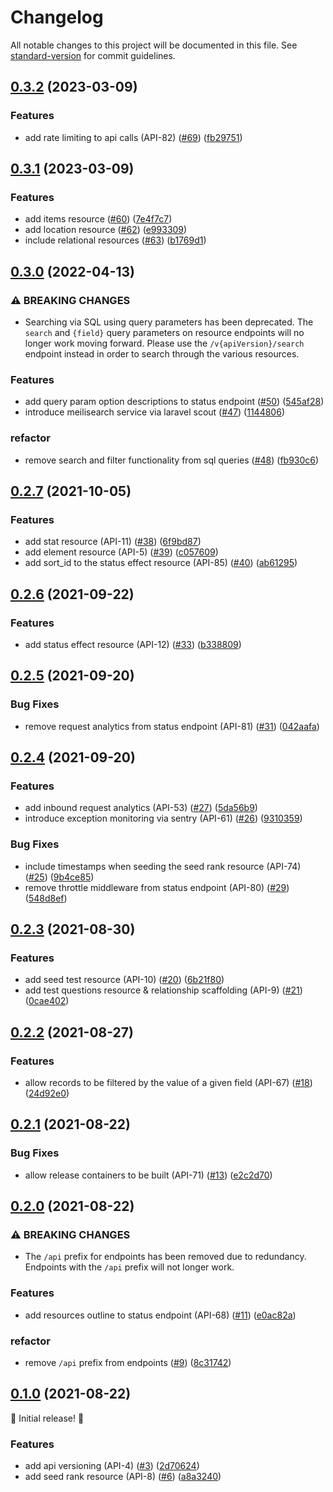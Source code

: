 # Changelog

All notable changes to this project will be documented in this file. See [standard-version](https://github.com/conventional-changelog/standard-version) for commit guidelines.

## [0.3.2](https://github.com/DefrostedTuna/viiidb-api/compare/0.3.1...0.3.2) (2023-03-09)


### Features

* add rate limiting to api calls (API-82) ([#69](https://github.com/DefrostedTuna/viiidb-api/issues/69)) ([fb29751](https://github.com/DefrostedTuna/viiidb-api/commit/fb29751f272b23c624960a93b5572e2d201f9e5f))

## [0.3.1](https://github.com/DefrostedTuna/viiidb-api/compare/0.3.0...0.3.1) (2023-03-09)


### Features

* add items resource ([#60](https://github.com/DefrostedTuna/viiidb-api/issues/60)) ([7e4f7c7](https://github.com/DefrostedTuna/viiidb-api/commit/7e4f7c7f2327cc52cfb9ba3a55d792031ce11fa9))
* add location resource ([#62](https://github.com/DefrostedTuna/viiidb-api/issues/62)) ([e993309](https://github.com/DefrostedTuna/viiidb-api/commit/e993309cca53579687b63bbc708c9b9157b0c8e8))
* include relational resources ([#63](https://github.com/DefrostedTuna/viiidb-api/issues/63)) ([b1769d1](https://github.com/DefrostedTuna/viiidb-api/commit/b1769d1c22fe7d5c8b84d0f54ae206b91308af8b))

## [0.3.0](https://github.com/DefrostedTuna/viiidb-api/compare/0.2.7...0.3.0) (2022-04-13)


### ⚠ BREAKING CHANGES

* Searching via SQL using query parameters has been deprecated. The `search` and `{field}` query parameters on resource endpoints will no longer work moving forward. Please use the `/v{apiVersion}/search` endpoint instead in order to search through the various resources.

### Features

* add query param option descriptions to status endpoint ([#50](https://github.com/DefrostedTuna/viiidb-api/issues/50)) ([545af28](https://github.com/DefrostedTuna/viiidb-api/commit/545af28b4a5068fe0a02ede9f58463c1cc043b94))
* introduce meilisearch service via laravel scout ([#47](https://github.com/DefrostedTuna/viiidb-api/issues/47)) ([1144806](https://github.com/DefrostedTuna/viiidb-api/commit/1144806db63f05d4bad846d62825918f6f633b2a))


### refactor

* remove search and filter functionality from sql queries ([#48](https://github.com/DefrostedTuna/viiidb-api/issues/48)) ([fb930c6](https://github.com/DefrostedTuna/viiidb-api/commit/fb930c624739daaa47092fa8a6ce7184c8c972f6))

## [0.2.7](https://github.com/DefrostedTuna/viiidb-api/compare/0.2.6...0.2.7) (2021-10-05)


### Features

* add stat resource (API-11) ([#38](https://github.com/DefrostedTuna/viiidb-api/issues/38)) ([6f9bd87](https://github.com/DefrostedTuna/viiidb-api/commit/6f9bd87e6340c4c03ac1f0a0b64a894f644ca0c4))
* add element resource (API-5) ([#39](https://github.com/DefrostedTuna/viiidb-api/issues/39)) ([c057609](https://github.com/DefrostedTuna/viiidb-api/commit/c05760971a7053fc9149faa593d5d3e7c5797361))
* add sort_id to the status effect resource (API-85) ([#40](https://github.com/DefrostedTuna/viiidb-api/issues/40)) ([ab61295](https://github.com/DefrostedTuna/viiidb-api/commit/ab612958546c8590379e5491a152b5e6fc411a5b))

## [0.2.6](https://github.com/DefrostedTuna/viiidb-api/compare/0.2.5...0.2.6) (2021-09-22)


### Features

* add status effect resource (API-12) ([#33](https://github.com/DefrostedTuna/viiidb-api/issues/33)) ([b338809](https://github.com/DefrostedTuna/viiidb-api/commit/b338809ef51690d280887e4c1ad604e5fcfb5d41))

## [0.2.5](https://github.com/DefrostedTuna/viiidb-api/compare/0.2.4...0.2.5) (2021-09-20)


### Bug Fixes

* remove request analytics from status endpoint (API-81) ([#31](https://github.com/DefrostedTuna/viiidb-api/issues/31)) ([042aafa](https://github.com/DefrostedTuna/viiidb-api/commit/042aafa40fc293f471aea3f33781366e3d1e7426))

## [0.2.4](https://github.com/DefrostedTuna/viiidb-api/compare/0.2.3...0.2.4) (2021-09-20)


### Features

* add inbound request analytics (API-53) ([#27](https://github.com/DefrostedTuna/viiidb-api/issues/27)) ([5da56b9](https://github.com/DefrostedTuna/viiidb-api/commit/5da56b9afe8e81a6b9fa3477550eec40c19d625a))
* introduce exception monitoring via sentry (API-61) ([#26](https://github.com/DefrostedTuna/viiidb-api/issues/26)) ([9310359](https://github.com/DefrostedTuna/viiidb-api/commit/9310359b15d95159a1a8486d53d73cfa58b15677))


### Bug Fixes

* include timestamps when seeding the seed rank resource (API-74) ([#25](https://github.com/DefrostedTuna/viiidb-api/issues/25)) ([9b4ce85](https://github.com/DefrostedTuna/viiidb-api/commit/9b4ce85f623ec8033eb5edf9360635c4b4de0bdb))
* remove throttle middleware from status endpoint (API-80) ([#29](https://github.com/DefrostedTuna/viiidb-api/issues/29)) ([548d8ef](https://github.com/DefrostedTuna/viiidb-api/commit/548d8efa0a6fc82f5e0150d9a99a0e7310b7dd5f))

## [0.2.3](https://github.com/DefrostedTuna/viiidb-api/compare/0.2.2...0.2.3) (2021-08-30)


### Features

* add seed test resource (API-10) ([#20](https://github.com/DefrostedTuna/viiidb-api/issues/20)) ([6b21f80](https://github.com/DefrostedTuna/viiidb-api/commit/6b21f800138c12ebc1a18c1ac129097a56e23c2e))
* add test questions resource & relationship scaffolding (API-9) ([#21](https://github.com/DefrostedTuna/viiidb-api/issues/21)) ([0cae402](https://github.com/DefrostedTuna/viiidb-api/commit/0cae402f6071b1af6f493a2235f6c0db4dcca69f))

## [0.2.2](https://github.com/DefrostedTuna/viiidb-api/compare/0.2.1...0.2.2) (2021-08-27)


### Features

* allow records to be filtered by the value of a given field (API-67) ([#18](https://github.com/DefrostedTuna/viiidb-api/issues/18)) ([24d92e0](https://github.com/DefrostedTuna/viiidb-api/commit/24d92e0e1d80936e6f742cd954d6153e8603b1a9))

## [0.2.1](https://github.com/DefrostedTuna/viiidb-api/compare/0.2.0...0.2.1) (2021-08-22)


### Bug Fixes

* allow release containers to be built (API-71) ([#13](https://github.com/DefrostedTuna/viiidb-api/issues/13)) ([e2c2d70](https://github.com/DefrostedTuna/viiidb-api/commit/e2c2d7076b10e1b7b32b73eb0edc643fc2fbaab5))

## [0.2.0](https://github.com/DefrostedTuna/viiidb-api/compare/0.1.0...0.2.0) (2021-08-22)


### ⚠ BREAKING CHANGES

* The `/api` prefix for endpoints has been removed due to redundancy. Endpoints with the `/api` prefix will not longer work.

### Features

* add resources outline to status endpoint (API-68) ([#11](https://github.com/DefrostedTuna/viiidb-api/issues/11)) ([e0ac82a](https://github.com/DefrostedTuna/viiidb-api/commit/e0ac82a7a31501984f5157fa70a0b3a2c599d339))


### refactor

* remove `/api` prefix from endpoints ([#9](https://github.com/DefrostedTuna/viiidb-api/issues/9)) ([8c31742](https://github.com/DefrostedTuna/viiidb-api/commit/8c31742892cca4d676f512f2b79686581eca1692))

## [0.1.0](https://github.com/DefrostedTuna/viiidb-api/tree/0.1.0) (2021-08-22)

:tada: Initial release! :tada:

### Features

* add api versioning (API-4) ([#3](https://github.com/DefrostedTuna/viiidb-api/issues/3)) ([2d70624](https://github.com/DefrostedTuna/viiidb-api/commit/2d70624b19dfece679e993f0b581181d3f8fca07))
* add seed rank resource (API-8) ([#6](https://github.com/DefrostedTuna/viiidb-api/issues/6)) ([a8a3240](https://github.com/DefrostedTuna/viiidb-api/commit/a8a3240923dfc0513b2251d718f9f73c96e88723))
